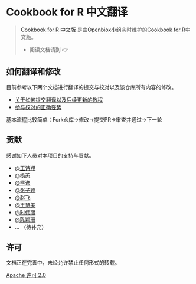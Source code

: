 # Cookbook for R 中文翻译

> [Cookbook for R 中文版](https://github.com/openbiox/Cookbook-for-R-Chinese/) 是由[Openbiox小组](https://github.com/openbiox)实时维护的[Cookbook for R](http://www.cookbook-r.com/)中文版。
>
> - 阅读文档请到 👉 

## 如何翻译和修改

目前参考以下两个文档进行翻译的提交与校对以及该仓库所有内容的修改。

* [关于如何提交翻译以及后续更新的教程](https://github.com/xitu/gold-miner/wiki/%E5%85%B3%E4%BA%8E%E5%A6%82%E4%BD%95%E6%8F%90%E4%BA%A4%E7%BF%BB%E8%AF%91%E4%BB%A5%E5%8F%8A%E5%90%8E%E7%BB%AD%E6%9B%B4%E6%96%B0%E7%9A%84%E6%95%99%E7%A8%8B)
* [参与校对的正确姿势](https://github.com/xitu/gold-miner/wiki/%E5%8F%82%E4%B8%8E%E6%A0%A1%E5%AF%B9%E7%9A%84%E6%AD%A3%E7%A1%AE%E5%A7%BF%E5%8A%BF)

基本流程比较简单：Fork仓库->修改->提交PR->审查并通过->下一轮

## 贡献

感谢如下人员对本项目的支持与贡献。

* [@王诗翔]()
* [@杨芮]()
* [@熊逸]()
* [@张子颖]()
* [@赵飞]()
* [@王慧美]()
* [@时伟丽]()
* [@陈颖珊]()
* ... （待补充）


## 许可

文档正在完善中，未经允许禁止任何形式的转载。

[Apache 许可 2.0](LICENSE)

